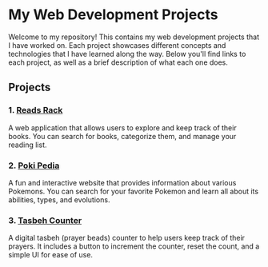 # My Web Development Projects

Welcome to my repository! This contains my web development projects that I have worked on. Each project showcases different concepts and technologies that I have learned along the way. Below you'll find links to each project, as well as a brief description of what each one does.

## Projects

### 1. [Reads Rack](https://reads-rack.netlify.app/)
A web application that allows users to explore and keep track of their books. You can search for books, categorize them, and manage your reading list.

### 2. [Poki Pedia](https://poki-pedia.netlify.app/)
A fun and interactive website that provides information about various Pokemons. You can search for your favorite Pokemon and learn all about its abilities, types, and evolutions.


### 3. [Tasbeh Counter](https://tasbehcounter.netlify.app/)
A digital tasbeh (prayer beads) counter to help users keep track of their prayers. It includes a button to increment the counter, reset the count, and a simple UI for ease of use.
